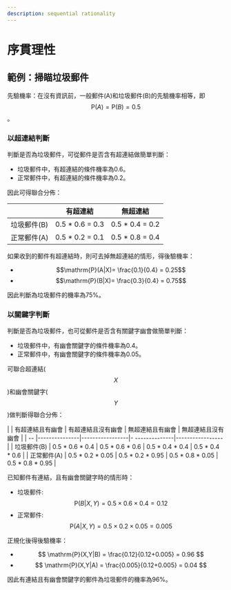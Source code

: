 ```yaml
---
description: sequential rationality
---
```


# 序貫理性

## 範例：掃瞄垃圾郵件

先驗機率：在沒有資訊前，一般郵件(A)和垃圾郵件(B)的先驗機率相等，即$$\mathrm{P}(A)=\mathrm{P}(B)=0.5$$。

### 以超連結判斷

判斷是否為垃圾郵件，可從郵件是否含有超連結做簡單判斷：

* 垃圾郵件中，有超連結的條件機率為0.6。
* 正常郵件中，有超連結的條件機率為0.2。

因此可得聯合分佈：

|         | 有超連結             | 無超連結             |
| ------- | ---------------- | ---------------- |
| 垃圾郵件(B) | 0.5 \* 0.6 = 0.3 | 0.5 \* 0.4 = 0.2 |
| 正常郵件(A) | 0.5 \* 0.2 = 0.1 | 0.5 \* 0.8 = 0.4 |

如果收到的郵件有超連結時，則可去掉無超連結的情形，得後驗機率：

* $$\mathrm{P}(A|X)= \frac{0.1}{0.4} = 0.25$$
* $$\mathrm{P}(B|X)= \frac{0.3}{0.4} = 0.75$$

因此判斷為垃圾郵件的機率為75%。

### 以關鍵字判斷

判斷是否為垃圾郵件，也可從郵件是否含有關鍵字幽會做簡單判斷：

* 垃圾郵件中，有幽會關鍵字的條件機率為0.4。
* 正常郵件中，有幽會關鍵字的條件機率為0.05。

可聯合超連結($$X$$)和幽會關鍵字($$Y$$)做判斷得聯合分佈：

|    | 有超連結且有幽會 | 有超連結且沒有幽會 | 無超連結且有幽會 | 無超連結且沒有幽會 |
| -- |---------------|-----------------|- --------------|-----------------|
| 垃圾郵件(B) | 0.5 \* 0.6 \* 0.4  | 0.5 \* 0.6 \* 0.6   | 0.5 \* 0.4 \* 0.4  | 0.5 \* 0.4 \* 0.6   | 
| 正常郵件(A) | 0.5 \* 0.2 \* 0.05 | 0.5 \* 0.2  \* 0.95 | 0.5 \* 0.8 \* 0.05 | 0.5 \* 0.8 \* 0.95          |

已知郵件有連結，且有幽會關鍵字時的情形時：
* 垃圾郵件: $$ \mathrm{P}(B|X,Y) = 0.5 \times 0.6 \times 0.4 = 0.12 $$
* 正常郵件: $$ \mathrm{P}(A|X,Y) = 0.5 \times 0.2 \times 0.05 = 0.005 $$

正規化後得後驗機率：
* $$ \mathrm{P}(X,Y|B) = \frac{0.12}{0.12+0.005} = 0.96 $$
* $$ \mathrm{P}(X,Y|A) = \frac{0.005}{0.12+0.005} = 0.04 $$

因此有連結且有幽會關鍵字的郵件為垃圾郵件的機率為96%。

